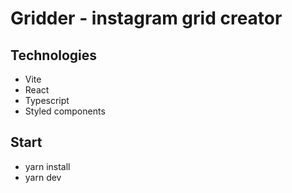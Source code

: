 # Gridder - instagram grid creator

## Technologies

- Vite
- React
- Typescript
- Styled components

## Start

- yarn install
- yarn dev
